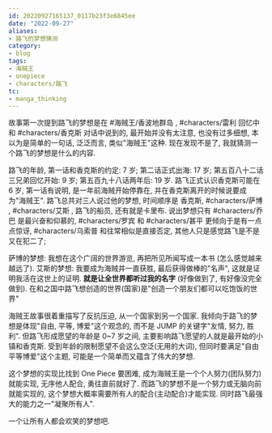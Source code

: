 ```yaml
---
id: 20220927165137_0117b23f3e6845ee
date: "2022-09-27"
aliases:
- 路飞的梦想猜测
category:
- blog
tags:
- 海贼王
- onepiece
- characters/路飞
tc:
- manga_thinking
---
```


故事第一次提到路飞的梦想是在 #海贼王/香波地群岛 ,
    #characters/雷利 回忆中和 #characters/香克斯 对话中说到的,
    最开始并没有太注意, 也没有过多细想, 本以为是简单的一句话, 泛泛而言, 类似"海贼王"这种.
现在发现不是了, 我就猜测一个路飞的梦想是什么的内容.

路飞的年龄, 
    第一话和香克斯的约定: 7 岁;
    第二话正式出海: 17 岁;
    第五百八十二话三兄弟回忆开始: 9 岁;
    第五百九十八话两年后: 19 岁.
路飞正式认识香克斯可能在 6 岁, 第一话有说明, 是一年前海贼开始停靠在, 并在香克斯离开的时候说要成为"海贼王". 
路飞总共对三人说过他的梦想, 时间顺序是 香克斯, #characters/萨博 , #characters/艾斯 , 路飞的船员, 还有就是卡里布.
    说出梦想只有 #characters/乔巴 是最兴奋和仰慕的,
    #characters/罗宾 和 #characters/甚平 更倾向于是有一点点惊讶,
    #characters/乌索普 和往常相似是直接否定,
    其他人只是感觉路飞是不是又在犯二了;

萨博的梦想: 我想在这个广阔的世界游览, 再把所见所闻写成一本书
    (怎么感觉越来越远了).
艾斯的梦想: 我要成为海贼并一直获胜, 最后获得做棒的"名声", 这就是证明我活在这世上的证明. **就是让全世界都听过我的名字** (好像做到了, 有好像没完全做到).
在和之国中路飞想创造的世界(国家)是"创造一个朋友们都可以吃饱饭的世界"

海贼王故事很着重描写了反抗压迫, 从一个国家到另一个国家.
我倾向于路飞的梦想是体现"自由, 平等, 博爱"这个观念的,
    而不是 JUMP 的关键字"友情, 努力, 胜利".
但路飞形成愿望的年龄是 0~7 岁之间,
    主要影响路飞愿望的人就是最开始的小镇和香克斯.
受到年龄的限制愿望不会这么空泛(无用的大词),
    但同时要满足"自由平等博爱"这个主题,
    可能是一个简单而又蕴含了伟大的梦想.

这个梦想的实现比找到 One Piece 要困难, 成为海贼王是一个个人努力(团队努力)就能实现, 无序他人配合, 勇往直前就好了.
而路飞的梦想不是一个努力或无脑向前就能实现的, 这个梦想大概率需要所有人的配合(主动配合)才能实现.
同时路飞最强大的能力之一"凝聚所有人".

一个让所有人都会欢笑的梦想吧.